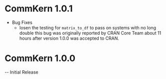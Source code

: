 # CommKern 1.0.1

- Bug Fixes
  - losen the testing for `matrix_to_df` to pass on systems with no long double
    this bug was originally reported by CRAN Core Team about 11 hours after
    version 1.0.0 was accepted to CRAN.

# CommKern 1.0.0

-- Initial Release

